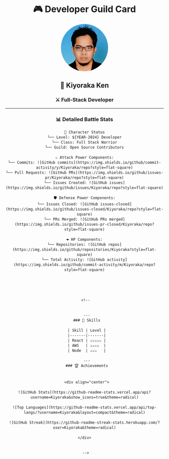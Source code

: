 <div align="center">
  
  <!-- Replace with your banner image -->
   <!-- ![Banner](./assets/banner.png) -->

  # 🎮 Developer Guild Card
  
  <!-- Replace with your profile image -->
  <img src="./assets/profile.png" width="150" height="150" style="border-radius: 50%"/>
  
  ## 🏰 Kiyoraka Ken
  ### ⚔️ Full-Stack Developer
  
  <!--  [![GitHub followers](https://img.shields.io/github/followers/yourusername?style=for-the-badge&logo=github)](https://github.com/Kiyoraka) -->
  <!--  [![LinkedIn](https://img.shields.io/badge/LinkedIn-0077B5?style=for-the-badge&logo=linkedin&logoColor=white)](https://linkedin.com/in/Kiyoraka) -->
  

---

### 📊 Detailed Battle Stats

```text
🎯 Character Status
└── Level: ${YEAR-2024} Developer
└── Class: Full Stack Warrior
└── Guild: Open Source Contributors

⚔️ Attack Power Components:
└── Commits: ![GitHub commits](https://img.shields.io/github/commit-activity/y/Kiyoraka/repo?style=flat-square)
└── Pull Requests: ![GitHub PRs](https://img.shields.io/github/issues-pr/Kiyoraka/repo?style=flat-square)
└── Issues Created: ![GitHub issues](https://img.shields.io/github/issues/Kiyoraka/repo?style=flat-square)

🛡️ Defense Power Components:
└── Issues Closed: ![GitHub issues-closed](https://img.shields.io/github/issues-closed/Kiyoraka/repo?style=flat-square)
└── PRs Merged: ![GitHub PRs merged](https://img.shields.io/github/issues-pr-closed/Kiyoraka/repo?style=flat-square)

❤️ HP Components:
└── Repositories: ![GitHub repos](https://img.shields.io/github/repositories/Kiyoraka?style=flat-square)
└── Total Activity: ![GitHub activity](https://img.shields.io/github/commit-activity/m/Kiyoraka/repo?style=flat-square)





  <!-- 
  
  
  ---
  ### 🎯 Skills

  | Skill | Level |
  |-------|-------|
  | React | ⚔️⚔️⚔️⚔️⚔️ |
  | AWS   | ⚔️⚔️⚔️⚔️  |
  | Node  | ⚔️⚔️⚔️   |

  ---
  ### 🏆 Achievements
  
  
  <div align="center">

![GitHub Stats](https://github-readme-stats.vercel.app/api?username=Kiyoraka&show_icons=true&theme=radical)

![Top Languages](https://github-readme-stats.vercel.app/api/top-langs/?username=Kiyoraka&layout=compact&theme=radical)

![GitHub Streak](https://github-readme-streak-stats.herokuapp.com/?user=Kiyoraka&theme=radical)

</div>


 -->

